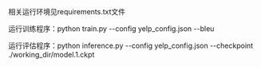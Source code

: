 相关运行环境见requirements.txt文件

运行训练程序：python train.py --config yelp_config.json --bleu

运行评估程序：python inference.py --config yelp_config.json --checkpoint ./working_dir/model.1.ckpt


